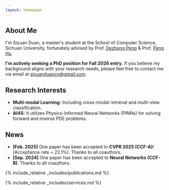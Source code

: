 ```yaml
---
layout: homepage
---
```


## About Me

I'm Siyuan Duan, a master's student at the School of Computer Science, Sichuan University, fortunately advised by Prof. [Dezhong Peng](https://cs.scu.edu.cn/info/1282/13563.htm) & Prof. [Peng Hu](https://penghu-cs.github.io).

**I'm actively seeking a PhD position for Fall 2026 entry.** If you believe my background aligns with your research needs, please feel free to contact me via email at siyuanduancn@gmail.com.

## Research Interests

- **Multi-modal Learning:** Including cross-modal retrieval and multi-view classification.
- **AI4S:** It utilizes Physics-Informed Neural Networks (PINNs) for solving forward and inverse PDE problems.

## News

- **[Feb. 2025]** One paper has been accepted to **CVPR 2025 (CCF-A)**! (Acceptance rate = 22.1%). Thanks to all coauthors.
- **[Sep. 2024]** One paper has been accepted to **Neural Networks (CCF-B)**. Thanks to all coauthors.

{% include_relative _includes/publications.md %}

{% include_relative _includes/services.md %}
